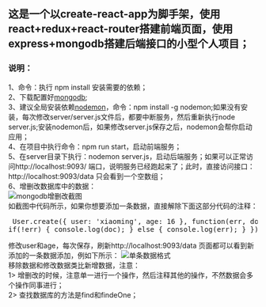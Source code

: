 ## 这是一个以create-react-app为脚手架，使用react+redux+react-router搭建前端页面，使用express+mongodb搭建后端接口的小型个人项目；

### 说明：
1、命令：执行 npm install 安装需要的依赖；<br/>
2、下载配置好[mongodb](https://www.runoob.com/mongodb/mongodb-tutorial.html);<br/>
3、建议全局安装依赖[nodemon](https://www.cnblogs.com/chris-oil/p/6239097.html)，命令：npm install -g nodemon;如果没有安装，每次修改server/server.js文件后，都要中断服务，然后重新执行node server.js;安装nodemon后，如果修改server.js保存之后，nodemon会帮你启动应用；<br/>
4、在项目中执行命令：npm run start，启动前端服务；<br/>
5、在server目录下执行：nodemon server.js，启动后端服务；如果可以正常访问http://localhost:9093/ 端口，说明服务已经跑起来了；此时，直接访问接口：http://localhost:9093/data 只会看到一个空数组；<br/>
6、增删改数据库中的数据：<br/>![mongodb增删改截图]("./imgs/mongodb.png")<br/>
如截图中代码所示，如果你想要添加一条数据，直接解除下面这部分代码的注释：
      <pre>
        User.create({
            user: 'xiaoming',
            age: 16
        }, function(err, doc) {
            if(!err) {
                console.log(doc);
            } else {
                console.log(err);
            }
        })
      </pre>
修改user和age，每次保存，刷新http://localhost:9093/data 页面都可以看到新添加的一条数据添加，例如下所示：
![单条数据格式]("./imgs/data.png")<br/>
移除数据和修改数据类比新增数据，注意：<br/>
1> 增删改的时候，注意单一进行一个操作，然后注释其他的操作，不然数据会多个操作同事进行；<br/>
2> 查找数据库的方法是find和findeOne；<br/>
